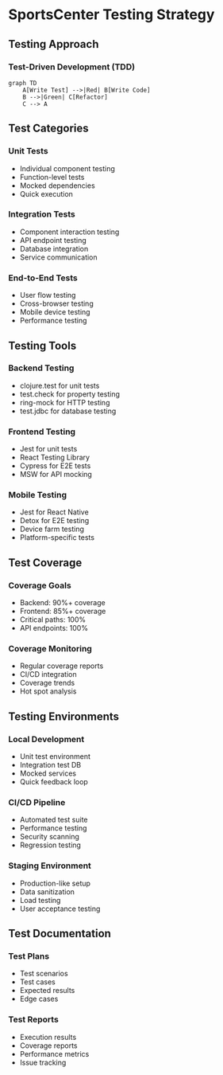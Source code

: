 # SportsCenter Testing Strategy

## Testing Approach

### Test-Driven Development (TDD)
```mermaid
graph TD
    A[Write Test] -->|Red| B[Write Code]
    B -->|Green| C[Refactor]
    C --> A
```

## Test Categories

### Unit Tests
- Individual component testing
- Function-level tests
- Mocked dependencies
- Quick execution

### Integration Tests
- Component interaction testing
- API endpoint testing
- Database integration
- Service communication

### End-to-End Tests
- User flow testing
- Cross-browser testing
- Mobile device testing
- Performance testing

## Testing Tools

### Backend Testing
- clojure.test for unit tests
- test.check for property testing
- ring-mock for HTTP testing
- test.jdbc for database testing

### Frontend Testing
- Jest for unit tests
- React Testing Library
- Cypress for E2E tests
- MSW for API mocking

### Mobile Testing
- Jest for React Native
- Detox for E2E testing
- Device farm testing
- Platform-specific tests

## Test Coverage

### Coverage Goals
- Backend: 90%+ coverage
- Frontend: 85%+ coverage
- Critical paths: 100%
- API endpoints: 100%

### Coverage Monitoring
- Regular coverage reports
- CI/CD integration
- Coverage trends
- Hot spot analysis

## Testing Environments

### Local Development
- Unit test environment
- Integration test DB
- Mocked services
- Quick feedback loop

### CI/CD Pipeline
- Automated test suite
- Performance testing
- Security scanning
- Regression testing

### Staging Environment
- Production-like setup
- Data sanitization
- Load testing
- User acceptance testing

## Test Documentation

### Test Plans
- Test scenarios
- Test cases
- Expected results
- Edge cases

### Test Reports
- Execution results
- Coverage reports
- Performance metrics
- Issue tracking
